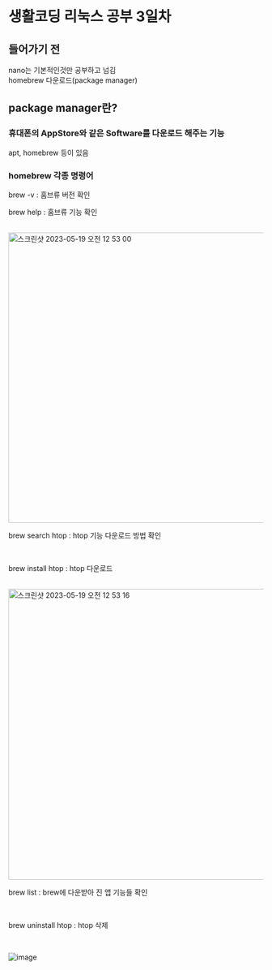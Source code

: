 <h1>생활코딩 리눅스 공부 3일차</h1>

<h2>들어가기 전</h2>
nano는 기본적인것만 공부하고 넘김

</br>
homebrew 다운로드(package manager)

<h2>package manager란?</h2>
<h3>휴대폰의 AppStore와 같은 Software를 다운로드 해주는 기능</h3>
apt, homebrew 등이 있음

<h3>homebrew 각종 명령어</h3>
brew -v : 홈브류 버전 확인

</br>

brew help : 홈브류 기능 확인

</br>

<img width="573" alt="스크린샷 2023-05-19 오전 12 53 00" src="https://github.com/DuHyeon2/LinuxStudy/assets/83499405/1028f792-e743-4965-84f5-073d66b3a148">

</br>

brew search htop : htop 기능 다운로드 방법 확인

</br>

brew install htop : htop 다운로드

</br>

<img width="574" alt="스크린샷 2023-05-19 오전 12 53 16" src="https://github.com/DuHyeon2/LinuxStudy/assets/83499405/6d0ea33a-8748-4430-931e-1eef5e4bf3e6">

</br>

brew list : brew에 다운받아 진 앱 기능들 확인

</br>

brew uninstall htop : htop 삭제

</br>

![image](https://github.com/DuHyeon2/LinuxStudy/assets/83499405/11a91074-5611-4154-ac9c-c92dbf0edf66)
